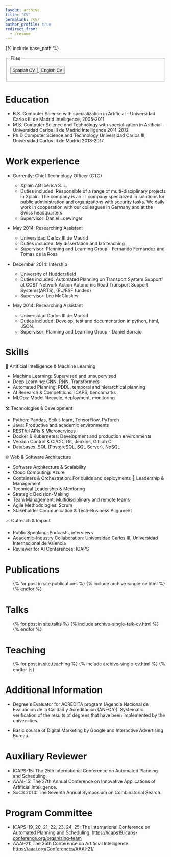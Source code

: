 ```yaml
---
layout: archive
title: "CV"
permalink: /cv/
author_profile: true
redirect_from:
  - /resume
---
```


{% include base_path %}


<fieldset>
    <legend>Files</legend>
    <form>
      <p><a href="https://icenamor.github.io/files/Isabel_Cenamor_CV_Español.pdf"><input type="button" class="btn" value="Spanish CV" /> </a> 
       <a href="https://icenamor.github.io/files/Isabel_Cenamor_CV_English.pdf"><input type="button" class="btn" value="English CV" /> </a>
      </p>
    </form>
</fieldset>



Education
======
* B.S. Computer Science with specialization in Artificial - Universidad Carlos III de Madrid 
Intelligence, 2005-2011
* M.S. Computer Science and Technology with specialization in Artificial - Universidad Carlos III de Madrid 
Intelligence 2011-2012
* Ph.D Computer Science and Technology Universidad Carlos III,  Universidad Carlos III de Madrid  2013-2017

Work experience
======
* Currently: Chief Technology Officer (CTO)
  * Xplain AG Ibérica S. L.
  * Duties included: Responsible of a range of multi-disciplinary projects in Xplain. The company is an IT company specialized in solutions for public administration and organizations with security tasks. We daily work in cooperation with our colleagues in Germany and at the Swiss headquarters
  * Supervisor: Daniel Loewinger

* May 2014: Researching Assistant
  * Universidad Carlos III de Madrid
  * Duties included: My dissertation and lab teaching
  * Supervisor: Planning and Learning Group -  Fernando Fernandez and Tomas de la Rosa
  
* December 2014: Intership
  * University of Huddersfield
  * Duties included: Automated Planning on Transport System Support” at COST Network Action Autonomic Road Transport Support Systems(ARTS), (EU/ESF funded)
  * Supervisor: Lee McCluskey
  
* May 2014: Researching Assistant
  * Universidad Carlos III de Madrid
  * Duties included: Develop, test and documentation in python, html, JSON.
  * Supervisor: Planning and Learning Group - Daniel Borrajo
  
Skills
======


🧠 Artificial Intelligence & Machine Learning

* Machine Learning: Supervised and unsupervised
* Deep Learning: CNN, RNN, Transformers
* Automated Planning: PDDL, temporal and hierarchical planning
* AI Research & Competitions: ICAPS, benchmarks
* MLOps: Model lifecycle, deployment, monitoring

🛠️ Technologies & Development

* Python: Pandas, Scikit-learn, TensorFlow, PyTorch
* Java: Productive and academic environments
* RESTful APIs & Microservices
* Docker & Kubernetes: Development and production environments
* Version Control & CI/CD: Git, Jenkins, GitLab CI
* Databases: SQL (PostgreSQL, SQL Server), NoSQL

🌐 Web & Software Architecture

* Software Architecture & Scalability
* Cloud Computing: Azure
* Containers & Orchestration: For builds and deployments
👥 Leadership & Management
* Technical Leadership & Mentoring
* Strategic Decision-Making
* Team Management: Multidisciplinary and remote teams
* Agile Methodologies: Scrum
* Stakeholder Communication & Tech-Business Alignment

📈 Outreach & Impact

* Public Speaking: Podcasts, interviews
* Academic-Industry Collaboration: Universidad Carlos III, Universidad Internacional de Valencia 
* Reviewer for AI Conferences: ICAPS



<!--- * Problem Solving Techniques: csp, sat, automated planning, heuristic search and stochastic search
* Automated Learning Systems: Weka and RapidMiner
* SAT Systems: MIPSat, SatZilla, Hydra and 3s
* Reasoning systems: Bayesian networks and fuzzy logic
* Programming languages: java, Python, c++, c, lisp, c# and R (Knowledge of Java Design Pattern and JUnit).
* Programming frameworks: Hibernate, Spring, JPA tomcat and weblogic
* Databases: Oracle and MySQL
* Web development: HTML, CSS, XML, XSL and JSON
* Revision Control Systems: Subversion (svn), TortoiseSVN and Git
* Project Management Software: ESA methodology, Métrica 3, Agile Software Development
* UML System: Altova UModel, Dia and EasyCase.
* Operating Systems: Unix, Ubuntu, Windows
* Other: Clips, MPI , OpenMP and LATEX
-->

Publications
======
  <ul>{% for post in site.publications %}
    {% include archive-single-cv.html %}
  {% endfor %}</ul>
  
Talks
======
  <ul>{% for post in site.talks %}
    {% include archive-single-talk-cv.html %}
  {% endfor %}</ul>
  
Teaching
======
  <ul>{% for post in site.teaching %}
    {% include archive-single-cv.html %}
  {% endfor %}</ul>
  
Additional Information
======
* Degree's Evaluator for ACREDITA  program (Agencia Nacional de Evaluación de la Calidad y Acreditación (ANECA)). 
Systematic verification of the results of degrees that have been implemented by the universities. 

* Basic course of Digital Marketing  by  Google  and Interactive Advertising Bureau. 

Auxiliary Reviewer
======
* ICAPS-15: The 25th International Conference on Automated Planning and Scheduling. 
* AAAI-15: The 27th Annual Conference on Innovative Applications of Artificial Intelligence.
* SoCS 2014: The Seventh Annual Symposium on Combinatorial Search.

Program Committee
======
* ICAPS-19, 20, 21, 22, 23, 24, 25: The  International Conference on Automated Planning and Scheduling.  https://icaps19.icaps-conference.org/organizing-team
* AAAI-21: The 35th Conference on Artificial Intelligence.  https://aaai.org/Conferences/AAAI-21/


